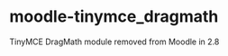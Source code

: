 moodle-tinymce_dragmath
=======================

TinyMCE DragMath module removed from Moodle in 2.8
